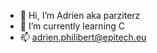 - 👋 Hi, I’m Adrien aka parziterz
- 🌱 I’m currently learning C
- 📫 adrien.philibert@epitech.eu 

<!---
parziterz/parziterz is a ✨ special ✨ repository because its `README.md` (this file) appears on your GitHub profile.
You can click the Preview link to take a look at your changes.
--->
